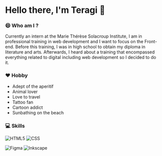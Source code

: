 # Hello there, I'm Teragi 👋

<!--
**Teragi/Teragi** is a ✨ _special_ ✨ repository because its `README.md` (this file) appears on your GitHub profile.!-->

<h3>😄 Who am I ?</h3>

Currently an intern at the Marie Thérèse Solacroup Institute, I am in professional training in web development and I want to focus on the Front-end.
Before this training, I was in high school to obtain my diploma in literature and arts.
Afterwards, I heard about a training that encompassed everything related to digital including web development so I decided to do it.

<h3>❤️ Hobby</h3>


- Adept of the aperitif
- Animal lover
- Love to travel
- Tattoo fan
- Cartoon addict
- Sunbathing on the beach

<h3>💻 Skills</h3>

  ![HTML5](https://img.shields.io/badge/-HTML5-333333?style=flat&logo=HTML5)
  ![CSS](https://img.shields.io/badge/-CSS-333333?style=flat&logo=CSS3&logoColor=1572B6)
  
  
  ![Figma](https://img.shields.io/badge/Figma-informational?style=flat&logo=figma&logoColor=purple&color=4AB197)
  ![Inkscape](https://img.shields.io/badge/Inkscape-informational?style=flat&logo=inkscape&logoColor=black&color=4AB197)

<br/>

